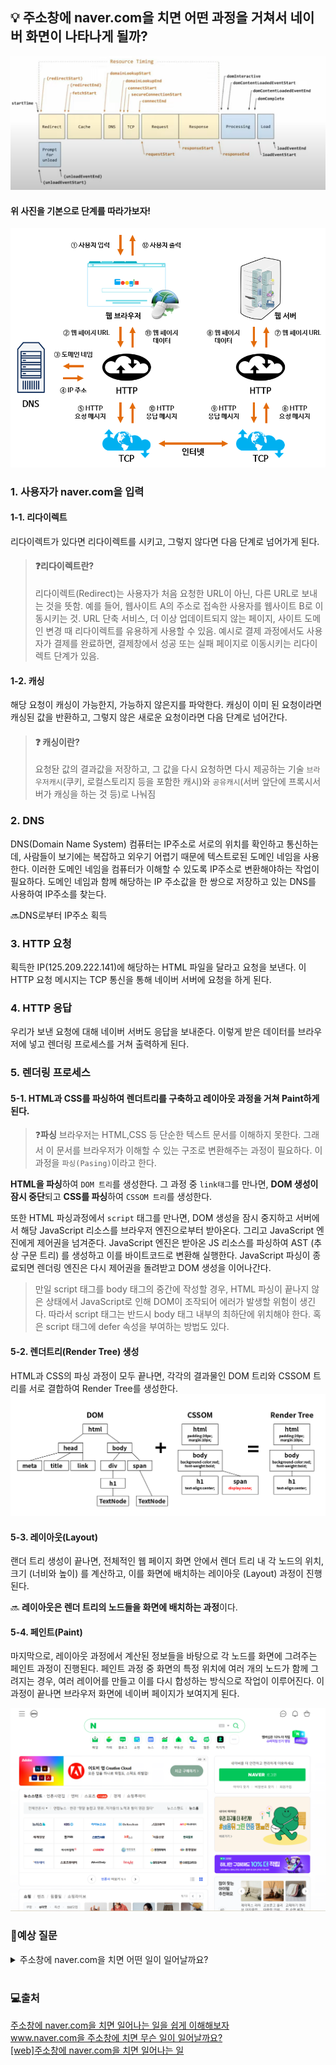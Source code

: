 ## 💡 주소창에 naver.com을 치면 어떤 과정을 거쳐서 네이버 화면이 나타나게 될까?

![](img/주소창에%20naver.com을%20치면%20일어나는%20일1.png)

#### 위 사진을 기본으로 단계를 따라가보자!

![](img/주소창에%20naver.com을%20치면%20일어나는%20일2.png)

### 1. 사용자가 naver.com을 입력

#### 1-1. 리다이렉트

리다이렉트가 있다면 리다이렉트를 시키고, 그렇지 않다면 다음 단계로 넘어가게 된다.

> #### ❓리다이렉트란?
>
> 리다이렉트(Redirect)는 사용자가 처음 요청한 URL이 아닌, 다른 URL로 보내는 것을 뜻함. 예를 들어, 웹사이트 A의 주소로 접속한 사용자를 웹사이트 B로 이동시키는 것. URL 단축 서비스, 더 이상 업데이트되지 않는 페이지, 사이트 도메인 변경 때 리다이렉트를 유용하게 사용할 수 있음. 예시로 결제 과정에서도 사용자가 결제를 완료하면, 결제창에서 성공 또는 실패 페이지로 이동시키는 리다이렉트 단계가 있음.

#### 1-2. 캐싱

해당 요청이 캐싱이 가능한지, 가능하지 않은지를 파악한다.
캐싱이 이미 된 요청이라면 캐싱된 값을 반환하고, 그렇지 않은 새로운 요청이라면 다음 단계로 넘어간다.

> #### ❓ 캐싱이란?
>
> 요청돤 값의 결과값을 저장하고, 그 값을 다시 요청하면 다시 제공하는 기술
> `브라우저캐시`(쿠키, 로컬스토리지 등을 포함한 캐시)와 `공유캐시`(서버 앞단에 프록시서버가 캐싱을 하는 것 등)로 나눠짐

### 2. DNS

DNS(Domain Name System)
컴퓨터는 IP주소로 서로의 위치를 확인하고 통신하는데, 사람들이 보기에는 복잡하고 외우기 어렵기 때문에 텍스트로된 도메인 네임을 사용한다.
이러한 도메인 네임을 컴퓨터가 이해할 수 있도록 IP주소로 변환해야하는 작업이 필요하다.
도메인 네임과 함께 해당하는 IP 주소값을 한 쌍으로 저장하고 있는 DNS를 사용하여 IP주소를 찾는다.

🔜DNS로부터 IP주소 획득

### 3. HTTP 요청

획득한 IP(125.209.222.141)에 해당하는 HTML 파일을 달라고 요청을 보낸다.
이 HTTP 요청 메시지는 TCP 통신을 통해 네이버 서버에 요청을 하게 된다.

### 4. HTTP 응답

우리가 보낸 요청에 대해 네이버 서버도 응답을 보내준다.
이렇게 받은 데이터를 브라우저에 넣고 렌더링 프로세스를 거쳐 출력하게 된다.

### 5. 렌더링 프로세스

#### 5-1. HTML과 CSS를 파싱하여 렌더트리를 구축하고 레이아웃 과정을 거쳐 Paint하게 된다.

> ❓**파싱**
> 브라우저는 HTML,CSS 등 단순한 텍스트 문서를 이해하지 못한다.
> 그래서 이 문서를 브라우저가 이해할 수 있는 구조로 변환해주는 과정이 필요하다.
> 이 과정을 `파싱(Pasing)`이라고 한다.

**HTML을 파싱**하여 `DOM 트리`를 생성한다.
그 과정 중 `link태그`를 만나면, **DOM 생성이 잠시 중단**되고 **CSS를 파싱**하여 `CSSOM 트리`를 생성한다.

또한 HTML 파싱과정에서 `script` 태그를 만나면, DOM 생성을 잠시 중지하고 서버에서 해당 JavaScript 리소스를 브라우저 엔진으로부터 받아온다. 그리고 JavaScript 엔진에게 제어권을 넘겨준다.
JavaScript 엔진은 받아온 JS 리소스를 파싱하여 AST (추상 구문 트리) 를 생성하고
이를 바이트코드로 변환해 실행한다.
JavaScript 파싱이 종료되면 렌더링 엔진은 다시 제어권을 돌려받고 DOM 생성을 이어나간다.

> 만일 script 태그를 body 태그의 중간에 작성할 경우, HTML 파싱이 끝나지 않은 상태에서 JavaScript로 인해 DOM이 조작되어 에러가 발생할 위험이 생긴다.
> 따라서 script 태그는 반드시 body 태그 내부의 최하단에 위치해야 한다. 혹은 script 태그에 defer 속성을 부여하는 방법도 있다.

#### 5-2. 렌더트리(Render Tree) 생성

HTML과 CSS의 파싱 과정이 모두 끝나면, 각각의 결과물인 DOM 트리와 CSSOM 트리를 서로 결합하여 Render Tree를 생성한다.
![](img/주소창에%20naver.com을%20치면%20일어나는%20일3.png)
<br/>

#### 5-3. 레이아웃(Layout)

랜더 트리 생성이 끝나면, 전체적인 웹 페이지 화면 안에서 렌더 트리 내 각 노드의 위치, 크기 (너비와 높이) 를 계산하고, 이를 화면에 배치하는 레이아웃 (Layout) 과정이 진행된다.

🔜 **레이아웃은 렌더 트리의 노드들을 화면에 배치하는 과정**이다.
<br/>

#### 5-4. 페인트(Paint)

마지막으로, 레이아웃 과정에서 계산된 정보들을 바탕으로 각 노드를 화면에 그려주는 페인트 과정이 진행된다.
페인트 과정 중 화면의 특정 위치에 여러 개의 노드가 함께 그려지는 경우, 여러 레이어를 만들고 이를 다시 합성하는 방식으로 작업이 이루어진다.
이 과정이 끝나면 브라우저 화면에 네이버 페이지가 보여지게 된다.

![](img/주소창에%20naver.com을%20치면%20일어나는%20일4.png)
<br />

### 🤔예상 질문

<details>
   <summary> 주소창에 naver.com을 치면 어떤 일이 일어날까요?</summary>
<br />

우선 리다이렉트가 없는지 확인 후, 캐싱된 데이터가 있는지 확인합니다.
<br />
있다면, 캐싱된 데이터를 반환하고 그렇지 않다면 DNS서버의 DNS 시스템을 이용해서 naver.com이라는 도메인 네임에 맞는 IP주소를 가져옵니다.
<br />
해당 IP 주소에 HTML 파일을 달라고 HTTP 요청을 하고, 받은 데이터로 브라우저 렌더링 과정을 진행합니다.
<br />
HTML 파일을 파싱하면서 DOM 트리를 생성하고 link 태그를 만나게 된다면 DOM 트리 생성을 잠시 중단한 뒤 CSS 파싱을 통해 CSSOM 트리를 생성합니다.
<br />
또한 script 태그를 만나게 된다면 JavaScript엔진에게 제어권을 넘겨준 뒤에 JS를 파싱해 AST 트리를 생성합니다.
<br />
파싱이 끝나면 DOM 트리와 CSSOM 트리를 결합해 Render 트리를 만들고 각각의 노드들의 위치를 지정하는 레이아웃 과정을 거쳐 최종적으로 화면에 paint하여 네이버 화면을 사용자의 브라우저에 출력하게 됩니다.

</details>

<br />

### 💻출처

[주소창에 naver.com을 치면 일어나는 일을 쉽게 이해해보자](https://velog.io/@sylagape1231/%EC%A3%BC%EC%86%8C%EC%B0%BD%EC%97%90-naver.com%EC%9D%84-%EC%B9%98%EB%A9%B4-%EC%9D%BC%EC%96%B4%EB%82%98%EB%8A%94-%EC%9D%BC%EC%9D%84-%EC%89%BD%EA%B2%8C-%EC%9D%B4%ED%95%B4%ED%95%B4%EB%B3%B4%EC%9E%90)
<br />
[www.naver.com을 주소창에 치면 무슨 일이 일어날까요?](https://www.youtube.com/watch?v=YahjHM9UNCA)
<br />
[[web]주소창에 naver.com을 치면 일어나는 일](https://amunre21.github.io/web/1-site-works/)
